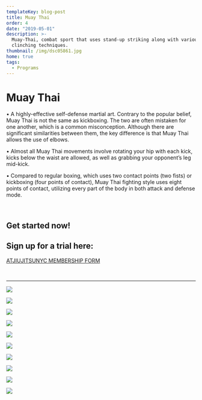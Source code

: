 ```yaml
---
templateKey: blog-post
title: Muay Thai
order: 4
date: "2019-05-01"
description: >-
  Muay-Thai, combat sport that uses stand-up striking along with various
  clinching techniques.
thumbnail: /img/dsc05861.jpg
home: true
tags:
  - Programs
---
```


# Muay Thai

• A highly-effective self-defense martial art. Contrary to the popular belief, Muay Thai is not the same as kickboxing. The two are often mistaken for one another, which is a common misconception. Although there are significant similarities between them, the key difference is that Muay Thai allows the use of elbows.

• Almost all Muay Thai movements involve rotating your hip with each kick, kicks below the waist are allowed, as well as grabbing your opponent’s leg mid-kick.

• Compared to regular boxing, which uses two contact points (two fists) or kickboxing (four points of contact), Muay Thai fighting style uses eight points of contact, utilizing every part of the body in both attack and defense mode.

<br>

## Get started now!

## Sign up for a trial here:

<a
            href="javascript:void(
        window.open(
          'https://form.jotform.com/atjiujitsudev/studio-membership',
          'blank',
          'scrollbars=yes,
          toolbar=no,
          width=700,
          height=500'
        )
      )
    "
          >
ATJIUJITSUNYC MEMBERSHIP FORM
</a>

<br>

---

![](/img/dsc02721.jpg)

![](/img/dsc07111.jpg)

![](/img/dsc02596.jpg)

![](/img/dsc05895.jpg)

![](/img/dsc07751.jpg)

![](/img/dsc03849.jpg)

![](/img/dsc05957.jpg)

![](/img/dsc0771.jpg)

![](/img/dsc03804.jpg)

![](/img/dsc06000.jpg)

